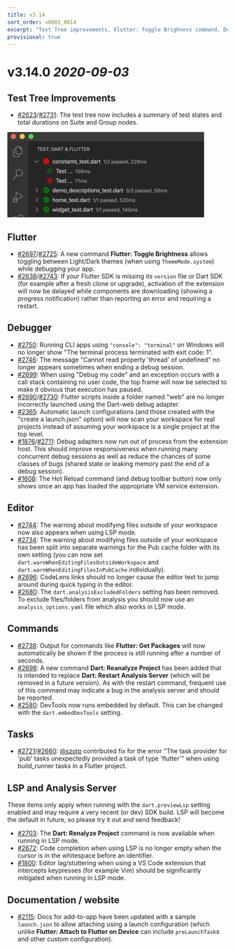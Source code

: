 ```yaml
---
title: v3.14
sort_order: v0003_0014
excerpt: "Test Tree improvements, Flutter: Toggle Brighness command, Debugger improvements"
provisional: true
---
```


# v3.14.0 *2020-09-03*

## Test Tree Improvements

- [#2623](https://github.com/Dart-Code/Dart-Code/issues/2623)/[#2731](https://github.com/Dart-Code/Dart-Code/issues/2731): The test tree now includes a summary of test states and total durations on Suite and Group nodes.

<img src="/images/release_notes/v3.14/test_tree.png" width="450" height="195" />

## Flutter

- [#2697](https://github.com/Dart-Code/Dart-Code/issues/2697)/[#2725](https://github.com/Dart-Code/Dart-Code/issues/2725): A new command **Flutter: Toggle Brightness** allows toggling between Light/Dark themes (when using `ThemeMode.system`) while debugging your app.
- [#2638](https://github.com/Dart-Code/Dart-Code/issues/2638)/[#2743](https://github.com/Dart-Code/Dart-Code/issues/2743): If your Flutter SDK is missing its `version` file or Dart SDK (for example after a fresh clone or upgrade), activation of the extension will now be delayed while components are downloading (showing a progress notification) rather than reporting an error and requiring a restart.

## Debugger

- [#2750](https://github.com/Dart-Code/Dart-Code/issues/2750): Running CLI apps using `"console": "terminal"` on Windows will no longer show "The terminal process terminated with exit code: 1".
- [#2746](https://github.com/Dart-Code/Dart-Code/issues/2746): The message "Cannot read property 'thread' of undefined" no longer appears sometimes when ending a debug session.
- [#2699](https://github.com/Dart-Code/Dart-Code/issues/2699): When using "Debug my code" and an exception occurs with a call stack containing no user code, the top frame will now be selected to make it obvious that execution has paused.
- [#2690](https://github.com/Dart-Code/Dart-Code/issues/2690)/[#2730](https://github.com/Dart-Code/Dart-Code/issues/2730): Flutter scripts inside a folder named "web" are no longer incorrectly launched using the Dart-web debug adapter.
- [#2365](https://github.com/Dart-Code/Dart-Code/issues/2365): Automatic launch configurations (and those created with the "create a launch.json" option) will now scan your workspace for real projects instead of assuming your workspace is a single project at the top level.
- [#1876](https://github.com/Dart-Code/Dart-Code/issues/1876)/[#2711](https://github.com/Dart-Code/Dart-Code/issues/2711): Debug adapters now run out of process from the extension host. This should improve responsiveness when running many concurrent debug sessions as well as reduce the chances of some classes of bugs (shared state or leaking memory past the end of a debug session).
- [#1608](https://github.com/Dart-Code/Dart-Code/issues/1608): The Hot Reload command (and debug toolbar button) now only shows once an app has loaded the appropriate VM service extension.

## Editor

- [#2744](https://github.com/Dart-Code/Dart-Code/issues/2744): The warning about modifying files outside of your workspace now also appears when using LSP mode.
- [#2734](https://github.com/Dart-Code/Dart-Code/issues/2734): The warning about modifying files outside of your workspace has been split into separate warnings for the Pub cache folder with its own setting (you can now set `dart.warnWhenEditingFilesOutsideWorkspace` and `dart.warnWhenEditingFilesInPubCache` individually).
- [#2696](https://github.com/Dart-Code/Dart-Code/issues/2696): CodeLens links should no longer cause the editor text to jump around during quick typing in the editor.
- [#2680](https://github.com/Dart-Code/Dart-Code/issues/2680): The `dart.analysisExcludedFolders` setting has been removed. To exclude files/folders from analysis you should now use an `analysis_options.yaml` file which also works in LSP mode.

## Commands

- [#2738](https://github.com/Dart-Code/Dart-Code/issues/2738): Output for commands like **Flutter: Get Packages** will now automatically be shown if the process is still running after a number of seconds.
- [#2698](https://github.com/Dart-Code/Dart-Code/issues/2698): A new command **Dart: Reanalyze Project** has been added that is intended to replace **Dart: Restart Analysis Server** (which will be removed in a future version). As with the restart command, frequent use of this command may indicate a bug in the analysis server and should be reported.
- [#2580](https://github.com/Dart-Code/Dart-Code/issues/2580): DevTools now runs embedded by default. This can be changed with the `dart.embedDevTools` setting.

## Tasks

- [#2721](https://github.com/Dart-Code/Dart-Code/issues/2721)/[#2660](https://github.com/Dart-Code/Dart-Code/issues/2660): [@szotp](https://github.com/szotp) contributed fix for the error "The task provider for 'pub' tasks unexpectedly provided a task of type 'flutter'" when using build_runner tasks in a Flutter project.

## LSP and Analysis Server

These items only apply when running with the `dart.previewLsp` setting enabled and may require a very recent (or dev) SDK build. LSP will become the default in future, so please try it out and send feedback!

- [#2703](https://github.com/Dart-Code/Dart-Code/issues/2703): The **Dart: Renalyze Project** command is now available when running in LSP mode.
- [#2672](https://github.com/Dart-Code/Dart-Code/issues/2672): Code completion when using LSP is no longer empty when the cursor is in the whitespace before an identifier.
- [#1800](https://github.com/Dart-Code/Dart-Code/issues/1800): Editor lag/stuttering when using a VS Code extension that intercepts keypresses (for example Vim) should be significantly mitigated when running in LSP mode.

## Documentation / website

- [#2115](https://github.com/Dart-Code/Dart-Code/issues/2115): Docs for add-to-app have been updated with a sample `launch.json` to allow attaching using a launch configuration (which unlike **Flutter: Attach to Flutter on Device** can include `preLaunchTask`s and other custom configuration).

